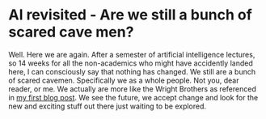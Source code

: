# AI revisited - Are we still a bunch of scared cave men?
Well. Here we are again. After a semester of artificial intelligence lectures, so 14 weeks for all the non-academics who might have accidently landed here, I can consciously say that nothing has changed. We still are a bunch of scared cavemen.
Specifically we as a whole people. Not you, dear reader, or me. We actually are more like the Wright Brothers as referenced in [my first blog post](https://barthsarafin.github.io/ "barthsarafin's github pages"). We see the future, we accept change and look for the new and exciting stuff out there just waiting to be explored.
